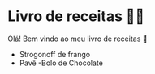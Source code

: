 # Livro de receitas :man_cook:

Olá! Bem vindo ao meu livro de receitas :wave:

- Strogonoff de frango
- Pavê
  -Bolo de Chocolate
